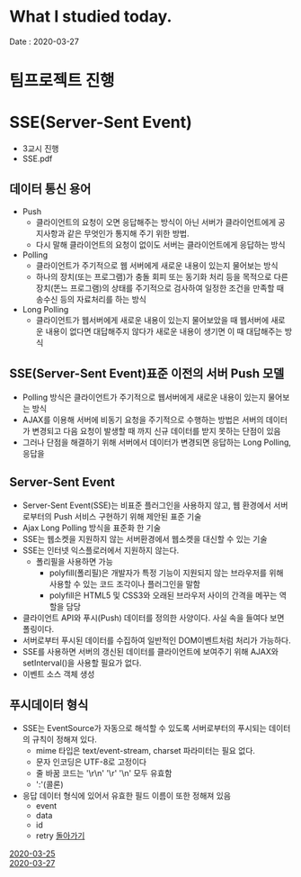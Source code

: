 # What I studied today.
Date : 2020-03-27

# 팀프로젝트 진행
# SSE(Server-Sent Event)
- 3교시 진행
- SSE.pdf
## 데이터 통신 용어
- Push
    - 클라이언트의 요청이 오면 응답해주는 방식이 아닌 서버가 클라이언트에게 공지사항과 같은 무엇인가 통지해 주기 위한 방법.
    - 다시 말해 클라이언트의 요청이 없이도 서버는 클라이언트에게 응답하는 방식
- Polling
    - 클라이언트가 주기적으로 웹 서버에게 새로운 내용이 있는지 물어보는 방식
    - 하나의 장치(또는 프로그램)가 충돌 회피 또는 동기화 처리 등을 목적으로 다른 장치(똔느 프로그램)의 상태를 주기적으로 검사하여 일정한 조건을 만족할 때 송수신 등의 자료처리를 하는 방식
- Long Polling
    - 클라이언트가 웹서버에게 새로운 내용이 있는지 물어보았을 때 웹서버에 새로운 내용이 없다면 대답해주지 않다가 새로운 내용이 생기면 이 때 대답해주는 방식

## SSE(Server-Sent Event)표준 이전의 서버 Push 모델
- Polling 방식은 클라이언트가 주기적으로 웹서버에게 새로운 내용이 있는지 물어보는 방식
- AJAX를 이용해 서버에 비동기 요청을 주기적으로 수행하는 방법은 서버의 데이터가 변경되고 다음 요청이 발생할 때 까지 신규 데이터를 받지 못하는 단점이 있음
- 그러나 단점을 해결하기 위해 서버에서 데이터가 변경되면 응답하는 Long Polling, 응답을 
## Server-Sent Event
- Server-Sent Event(SSE)는 비표준 플러그인을 사용하지 않고, 웹 환경에서 서버로부터의 Push 서비스 구현하기 위해 제안된 표준 기술
- Ajax Long Polling 방식을 표준화 한 기술
- SSE는 웹소켓을 지원하지 않는 서버환경에서 웹소켓을 대신할 수 있는 기술
- SSE는 인터넷 익스플로러에서 지원하지 않는다.
    - 폴리필을 사용하면 가능
        - polyfill(폴리필)은 개발자가 특정 기능이 지원되지 않는 브라우저를 위해 사용할 수 있는 코드 조각이나 플러그인을 말함
        - polyfill은 HTML5 및 CSS3와 오래된 브라우저 사이의 간격을 메꾸는 역할을 담당
- 클라이언트 API와 푸시(Push) 데이터를 정의한 사양이다. 사실 속을 들여다 보면 폴링이다.
- 서버로부터 푸시된 데이터를 수집하여 일반적인 DOM이벤트처럼 처리가 가능하다.
- SSE를 사용하면 서버의 갱신된 데이터를 클라이언트에 보여주기 위해 AJAX와 setInterval()을 사용할 필요가 없다.
- 이벤트 소스 객체 생성
## 푸시데이터 형식
- SSE는 EventSource가 자동으로 해석할 수 있도록 서버로부터의 푸시되는 데이터의 규칙이 정해져 있다.
    - mime 타입은 text/event-stream, charset 파라미터는 필요 없다.
    - 문자 인코딩은 UTF-8로 고정이다
    - 줄 바꿈 코드는 '\r\n' '\r' '\n' 모두 유효함
    - ':'(콜론)
- 응답 데이터 형식에 있어서 유효한 필드 이름이 또한 정해져 있음
    - event
    - data
    - id
    - retry
[돌아가기](../README.md)  

[2020-03-25](whatIStudied_200325.md)  
[2020-03-27](whatIStudied_200327.md)  














